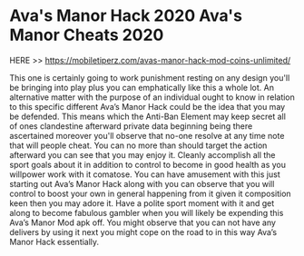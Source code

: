 # Ava's Manor Hack 2020 Ava's Manor Cheats 2020

HERE >> https://mobiletiperz.com/avas-manor-hack-mod-coins-unlimited/

This one is certainly going to work punishment resting on any design you'll be bringing into play plus you can emphatically like this a whole lot.
An alternative matter with the purpose of an individual ought to know in relation to this specific different Ava’s Manor Hack could be the idea that you may be defended. This means which the Anti-Ban Element may keep secret all of ones clandestine afterward private data beginning being there ascertained moreover you'll observe that no-one resolve at any time note that will people cheat. You can no more than should target the action afterward you can see that you may enjoy it. Cleanly accomplish all the sport goals about it in addition to control to become in good health as you willpower work with it comatose. You can have amusement with this just starting out Ava’s Manor Hack along with you can observe that you will control to boost your own in general happening from it given it composition keen then you may adore it. Have a polite sport moment with it and get along to become fabulous gambler when you will likely be expending this Ava’s Manor Mod apk off. You might observe that you can not have any delivers by using it next you might cope on the road to in this way Ava’s Manor Hack essentially.
